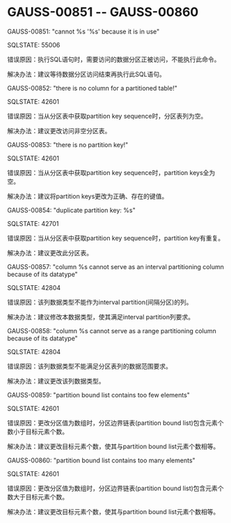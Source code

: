 # GAUSS-00851 -- GAUSS-00860

GAUSS-00851: "cannot %s '%s' because it is in use"

SQLSTATE: 55006

错误原因：执行SQL语句时，需要访问的数据分区正被访问，不能执行此命令。

解决办法：建议等待数据分区访问结束再执行此SQL语句。

GAUSS-00852: "there is no column for a partitioned table!"

SQLSTATE: 42601

错误原因：当从分区表中获取partition key sequence时，分区表列为空。

解决办法：建议更改访问非空分区表。

GAUSS-00853: "there is no partition key!"

SQLSTATE: 42601

错误原因：当从分区表中获取partition key sequence时，partition keys全为空。

解决办法：建议将partition keys更改为正确、存在的键值。

GAUSS-00854: "duplicate partition key: %s"

SQLSTATE: 42701

错误原因：当从分区表中获取partition key sequence时，partition key有重复。

解决办法：建议更改此分区表。

GAUSS-00857: "column %s cannot serve as an interval partitioning column because of its datatype"

SQLSTATE: 42804

错误原因：该列数据类型不能作为interval partition\(间隔分区\)的列。

解决办法：建议修改本数据类型，使其满足interval partition列要求。

GAUSS-00858: "column %s cannot serve as a range partitioning column because of its datatype"

SQLSTATE: 42804

错误原因：该列数据类型不能满足分区表列的数据范围要求。

解决办法：建议更改该列数据类型。

GAUSS-00859: "partition bound list contains too few elements"

SQLSTATE: 42601

错误原因：更改分区值为数组时，分区边界链表\(partition bound list\)包含元素个数小于目标元素个数。

解决办法：建议更改目标元素个数，使其与partition bound list元素个数相等。

GAUSS-00860: "partition bound list contains too many elements"

SQLSTATE: 42601

错误原因：更改分区值为数组时，分区边界链表\(partition bound list\)包含元素个数大于目标元素个数。

解决办法：建议更改目标元素个数，使其与partition bound list元素个数相等。

